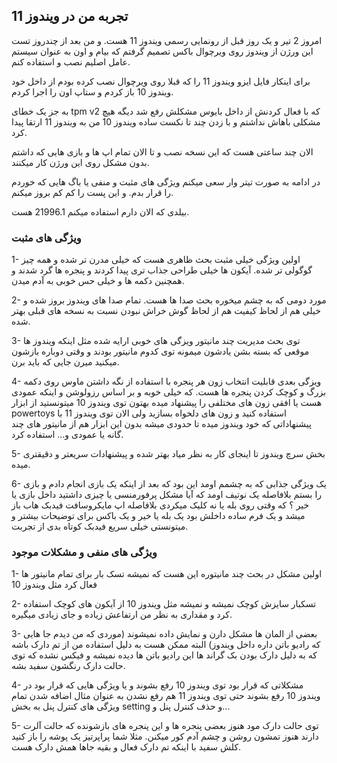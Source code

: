 ## تجربه من در ویندوز 11

امروز 2 تیر و یک روز قبل از رونمایی رسمی ویندوز 11 هست. و من بعد از چندروز تست این ورژن از ویندوز روی ویرچوال باکس تصمیم گرفتم که بیام و اون به عنوان سیستم عامل اصلیم نصب و استفاده کنم.

برای اینکار فایل ایزو ویندوز 11 را که قبلا روی ویرچوال نصب کرده بودم از داخل خود ویندوز 10 باز کردم و ستاپ اون را اجرا کردم.

به جز یک خطای tpm v2 که با فعال کردنش از داخل بایوس مشکلش رفع شد دیگه هیچ مشکلی باهاش نداشتم و با زدن چند تا نکست ساده ویندوز 10 من به ویندوز 11 ارتقا پیدا کرد.

الان چند ساعتی هست که این نسخه نصب و تا الان تمام اپ ها و بازی هایی که داشتم بدون مشکل روی این ورژن کار میکنند.

در ادامه به صورت تیتر وار سعی میکنم ویژگی های مثبت و منفی یا باگ هایی که خوردم را قرار بدم. و این پست را کم کم بروز میکنم.

بیلدی که الان دارم استفاده میکنم 21996.1 هست.

### ویژگی های مثبت

1-  اولین ویژگی خیلی مثبت بحث ظاهری هست که خیلی مدرن تر شده و همه چیز گوگولی تر شده. آیکون ها خیلی طراحی جذاب تری پیدا کردند و پنجره ها گرد شدند و همچنین دکمه ها و خیلی حس خوبی به آدم میدن.

2- مورد دومی که به چشم میخوره بحث صدا ها هست. تمام صدا های ویندوز بروز شده و خیلی هم از لحاظ کیفیت هم از لحاظ گوش خراش نبودن نسبت به نسخه های قبلی بهتر شده.

3- توی بحث مدیریت چند مانیتور ویزگی های خوبی ارایه شده مثل اینکه ویندوز ها موقعی که بسته بشن یادشون میمونه توی کدوم مانیتور بودند و وقتی دوباره بازشون میکنید میرن جایی که باید برن.

4- ویزگی بعدی قابلیت انتخاب زون هر پنجره با استفاده از نگه داشتن ماوس روی دکمه بزرگ و کوچک کردن پنجره ها هست. که خیلی خوبه و بر اساس رزولوشن و اینکه عمودی هست یا افقی زون های مختلفی را پیشنهاد میده بهتون
توی ویندوز 10 میتونستید از ابزار powertoys استفاده کنید و زون های دلخواه بسازید ولی الان توی ویندوز 11 با پیشنهاداتی که خود ویندوز میده تا حدودی میشه بدون این ابزار هم از مانیتور های چند گانه یا عمودی و... استفاده کرد.

5- بخش سرچ ویندوز تا اینجای کار به نظر میاد بهتر شده و پیشنهادات سریعتر و دقیقتری میده.

6- یک ویژگی جذابی که به چشمم اومد این بود که بعد از اینکه یک بازی انجام دادم و بازی را بستم بلافاصله یک نوتیف اومد که آیا مشکل پرفورمنسی یا چیزی داشتید داخل بازی یا خیر ؟ که وقتی روی بله یا نه کلیک میکردی بلافاصله اپ مایکروسافت فیدبک هاب باز میشد و یک فرم ساده داخلش بود یک بله یا خیر و یک باکس برای توضیحات بیشتر و میتونستی خیلی سریع فیدبک کوتاه بدی از تجربت.

### ویژگی های منفی و مشکلات موجود
1- اولین مشکل در بحث چند مانیتوره این هست که نمیشه تسک بار برای تمام مانیتور ها فعال کرد مثل ویندوز 10

2- تسکبار سایزش کوچک نمیشه و نمیشه مثل ویندوز 10 از آیکون های کوچک استفاده کرد و مقداری به نظر من ارتفاعش زیاده و جای زیادی میگیره.

3- بعضی از المان ها مشکل دارن و نمایش داده نمیشوند (موردی که من دیدم جا هایی که رادیو باتن داره داخل ویندوز) البته ممکن هست به دلیل استفاده من از تم دارک باشه که به دلیل دارک بودن بک گراند ها این رادیو باتن ها دیده نمیشه و فیکس نشده که توی حالت دارک رنگشون سفید بشه.

4- مشکلاتی که قرار بود توی ویندوز 10 رفع بشوند و یا ویژگی هایی که قرار بود در ویندوز 10 رفع بشوند حتی توی ویندوز 11 هم رفع نشدن به عنوان مثال اضافه شدن تمام ویژگی های کنترل پنل به بخش setting و حذف کنترل پنل و...

5- توی حالت دارک مود هنوز بعضی پنجره ها و این پنجره های بازشونده که حالت آلرت دارند هنوز تمشون روشن و چشم آدم کور میکنن. مثلا شما پراپرتیز یک پوشه را باز کنید کلش سفید با اینکه تم دارک فعال و بقیه جاها همش دارک هست.

